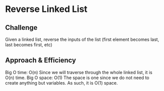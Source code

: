 # Reverse Linked List
## Challenge
Given a linked list, reverse the inputs of the list (first element becomes last, last becomes first, etc)

## Approach & Efficiency
Big O time: O(n)
Since we will traverse through the whole linked list, it is O(n) time.
Big O space: O(1)
The space is one since we do not need to create anything but variables. As such, it is O(1) space.